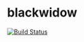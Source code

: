 # blackwidow
[![Build
Status](https://travis-ci.org/Leviathan1995/blackwidow.svg?branch=master)](https://travis-ci.org/Leviathan1995/blackwidow)
